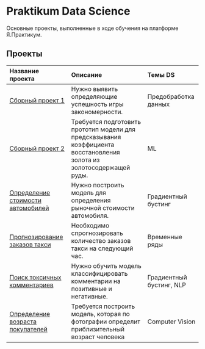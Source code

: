 # Praktikum Data Science
Основные проекты, выполненные в ходе обучения на платформе Я.Практикум.

## Проекты
| **Название проекта** | **Описание** | **Темы DS** | 
| :---------------------- | :---------------------- | :---------------------- |
| [Сборный проект 1]() | Нужно выявить определяющие успешность игры закономерности.  | Предобработка данных |
| [Сборный проект 2]() | Требуется подготовить прототип модели для предсказывания коэффициента восстановления золота из золотосодержащей руды. | ML |
| [Определение стоимости автомобилей]() | Нужно построить модель для определения рыночной стоимости автомобиля. | Градиентный бустинг |
| [Прогнозирование заказов такси]() | Необходимо спрогнозировать количество заказов такси на следующий час. | Временные ряды | 
| [Поиск токсичных комментариев]() | Нужно обучить модель классифицировать комментарии на позитивные и негативные.  | Градиентный бустинг, NLP |
| [Определение возраста покупателей]() | Требуется построить модель, которая по фотографии определит приблизительный возраст человека | Computer Vision |
